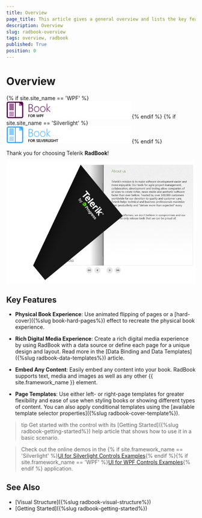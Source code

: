 ```yaml
---
title: Overview
page_title: This article gives a general overview and lists the key features of the RadBook control.
description: Overview
slug: radbook-overview
tags: overview, radbook
published: True
position: 0
---
```


# Overview

{% if site.site_name == 'WPF' %}
![book wpf icon](images/book_wpf_icon.png)
{% endif %}
{% if site.site_name == 'Silverlight' %}
![book sl icon](images/book_sl_icon.png)
{% endif %}

Thank you for choosing Telerik __RadBook__!

![RadBook Overview](images/book_overview.png)

## Key Features

* __Physical Book Experience__: Use animated flipping of pages or a [hard-cover]({%slug book-hard-pages%}) effect to recreate the physical book experience.

* __Rich Digital Media Experience__: Create a rich digital media experience by using RadBook with a data source or define each page for a unique design and layout. Read more in the [Data Binding and Data Templates]({%slug radbook-data-templates%}) article.

* __Embed Any Content__: Easily embed any content into your book. RadBook supports text, media and images as well as any other {{ site.framework_name }} element.

* __Page Templates__: Use either left- or right-page templates for greater flexibility and ease of use when styling books or showing different types of content. You can also apply conditional templates using the [available template selector properties]({%slug radbook-cover-template%}).

>tip Get started with the control with its [Getting Started]({%slug radbook-getting-started%}) help article that shows how to use it in a basic scenario.

>Check out the online demos in the {% if site.framework_name == 'Silverlight' %}[UI for Silverlight Controls Examples](https://demos.telerik.com/silverlight/#ComboBox/FirstLook/){% endif %}{% if site.framework_name == 'WPF' %}[UI for WPF Controls Examples](https://demos.telerik.com/wpf/){% endif %} application.

## See Also

* [Visual Structure]({%slug radbook-visual-structure%})
* [Getting Started]({%slug radbook-getting-started%})

